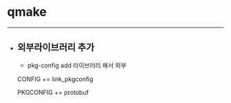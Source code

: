 
# qmake
-----------------------------------------------

- ## 외부라이브러리 추가
	- pkg-config add 라이브러리 해서 외부

	CONFIG += link_pkgconfig

	PKGCONFIG += protobuf


	<br/><br/><br/><br/>



